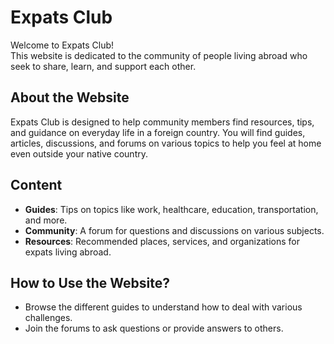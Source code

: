 # Expats Club

Welcome to Expats Club!  
This website is dedicated to the community of people living abroad who seek to share, learn, and support each other.

## About the Website

Expats Club is designed to help community members find resources, tips, and guidance on everyday life in a foreign country. You will find guides, articles, discussions, and forums on various topics to help you feel at home even outside your native country.

## Content

- **Guides**: Tips on topics like work, healthcare, education, transportation, and more.
- **Community**: A forum for questions and discussions on various subjects.
- **Resources**: Recommended places, services, and organizations for expats living abroad.

## How to Use the Website?

- Browse the different guides to understand how to deal with various challenges.
- Join the forums to ask questions or provide answers to others.
